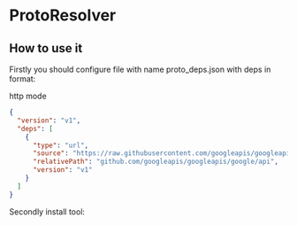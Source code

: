 # ProtoResolver

## How to use it

Firstly you should configure file with name proto_deps.json with deps in format: 

http mode

```json
{
  "version": "v1",
  "deps": [
    {
      "type": "url",
      "source": "https://raw.githubusercontent.com/googleapis/googleapis/master/google/api/annotations.proto",
      "relativePath": "github.com/googleapis/googleapis/google/api",
      "version": "v1"
    }
  ]
}
```

Secondly install tool:


